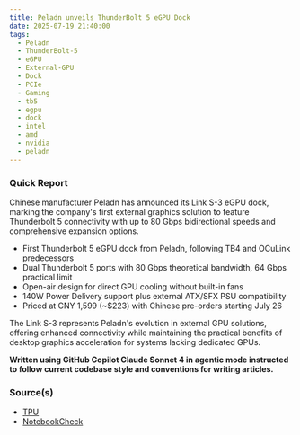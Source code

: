 ```yaml
---
title: Peladn unveils ThunderBolt 5 eGPU Dock
date: 2025-07-19 21:40:00
tags:
  - Peladn
  - ThunderBolt-5
  - eGPU
  - External-GPU
  - Dock
  - PCIe
  - Gaming
  - tb5
  - egpu
  - dock
  - intel
  - amd
  - nvidia
  - peladn
---
```


### Quick Report

Chinese manufacturer Peladn has announced its Link S-3 eGPU dock, marking the company\'s first external graphics solution to feature Thunderbolt 5 connectivity with up to 80 Gbps bidirectional speeds and comprehensive expansion options.

<!-- more -->

- First Thunderbolt 5 eGPU dock from Peladn, following TB4 and OCuLink predecessors
- Dual Thunderbolt 5 ports with 80 Gbps theoretical bandwidth, 64 Gbps practical limit
- Open-air design for direct GPU cooling without built-in fans
- 140W Power Delivery support plus external ATX/SFX PSU compatibility
- Priced at CNY 1,599 (~$223) with Chinese pre-orders starting July 26

The Link S-3 represents Peladn\'s evolution in external GPU solutions, offering enhanced connectivity while maintaining the practical benefits of desktop graphics acceleration for systems lacking dedicated GPUs.

**Written using GitHub Copilot Claude Sonnet 4 in agentic mode instructed to follow current codebase style and conventions for writing articles.**

### Source(s)

- [TPU][def]
- [NotebookCheck][def2]

[def]: https://www.techpowerup.com/339051/peladn-unveils-link-s-3-its-first-thunderbolt-5-egpu-dock
[def2]: https://www.notebookcheck.net/Peladn-s-first-Thunderbolt-5-eGPU-dock-arrives-with-expansion-ports-to-rival-existing-OCuLink-options.1060496.0.html

